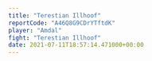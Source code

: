 ```yaml
---
title: "Terestian Illhoof"
reportCode: "A46Q8G9CDrYTftdK"
player: "Amdal"
fight: "Terestian Illhoof"
date: 2021-07-11T18:57:14.471000+00:00
---
```

